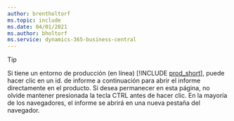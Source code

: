 ```yaml
---
author: brentholtorf
ms.topic: include
ms.date: 04/01/2021
ms.author: bholtorf
ms.service: dynamics-365-business-central
---
```


> [!TIP]
> Si tiene un entorno de producción (en línea) [!INCLUDE [prod_short](prod_short.md)], puede hacer clic en un id. de informe a continuación para abrir el informe directamente en el producto. Si desea permanecer en esta página, no olvide mantener presionada la tecla CTRL antes de hacer clic. En la mayoría de los navegadores, el informe se abrirá en una nueva pestaña del navegador. 